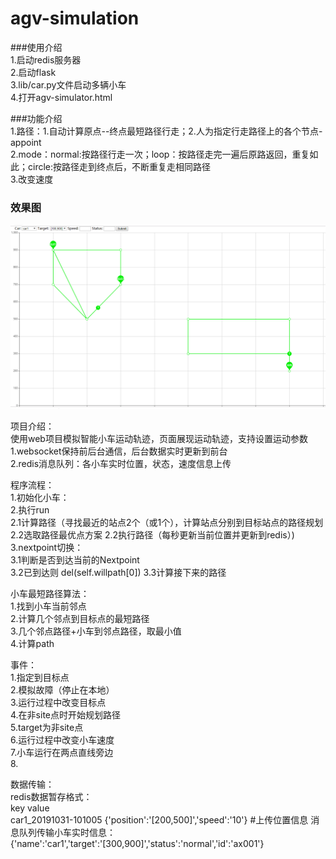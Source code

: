 # agv-simulation
###使用介绍   
1.启动redis服务器    
2.启动flask  
3.lib/car.py文件启动多辆小车   
4.打开agv-simulator.html    

###功能介绍    
1.路径：1.自动计算原点--终点最短路径行走；2.人为指定行走路径上的各个节点-appoint    
2.mode：normal:按路径行走一次；loop：按路径走完一遍后原路返回，重复如此；circle:按路径走到终点后，不断重复走相同路径    
3.改变速度    

### 效果图  
![avatar](static/img/agv-car.PNG)

项目介绍：  
使用web项目模拟智能小车运动轨迹，页面展现运动轨迹，支持设置运动参数    
1.websocket保持前后台通信，后台数据实时更新到前台       
2.redis消息队列：各小车实时位置，状态，速度信息上传    

程序流程：    
1.初始化小车：   
2.执行run    
2.1计算路径（寻找最近的站点2个（或1个），计算站点分别到目标站点的路径规划    
2.2选取路径最优点方案
2.2执行路径（每秒更新当前位置并更新到redis）)    
3.nextpoint切换：    
3.1判断是否到达当前的Nextpoint    
3.2已到达则 del(self.willpath[0])
3.3计算接下来的路径


小车最短路径算法：    
1.找到小车当前邻点    
2.计算几个邻点到目标点的最短路径    
3.几个邻点路径+小车到邻点路径，取最小值   
4.计算path


事件：    
1.指定到目标点    
2.模拟故障（停止在本地）    
3.运行过程中改变目标点    
4.在非site点时开始规划路径    
5.target为非site点    
6.运行过程中改变小车速度   
7.小车运行在两点直线旁边   
8.    

数据传输：    
redis数据暂存格式：    
key  value  
car1_20191031-101005 {'position':'[200,500]','speed':'10'} #上传位置信息
消息队列传输小车实时信息：    
{'name':'car1','target':'[300,900]','status':'normal','id':'ax001'} 

